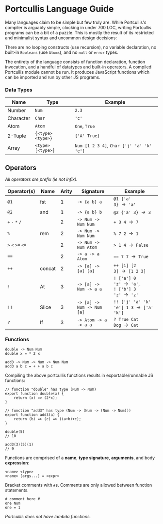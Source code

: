 # Portcullis Language Guide

Many languages claim to be simple but few truly are. While Portcullis's compiler is arguably simple, clocking in under 700 LOC, writing Portcullis programs can be a bit of a puzzle. This is mostly the result of its restricted and minimalist syntax and uncommon design decisions:

There are no looping constructs (use recursion), no variable declaration, no built-in `Booleans` (use `Atoms`), and no `null` or `error` types.

The entirety of the language consists of function declaration, function invocation, and a handful of datatypes and built-in operators. A compiled Portcullis module cannot be run. It produces JavaScript functions which can be imported and run by other JS programs.


### Data Types

| Name | Type | Example |
| --- | --- | --- |
| Number | `Num` | `2.3` |
| Character | `Char` | `'c'` |
| Atom | `Atom` | `One`, `True` |
| 2-Tuple | `{<type> <type>}` | `{'A' True}` |
| Array | `<type> [<type>]` | `Num [1 2 3 4]`, `Char ['j' 'a' 'k' 'e']` |

## Operators

_All operators are prefix (ie not infix)._

| Operator(s) | Name | Arity | Signature | Example |
| --- | --- | --- | --- | --- |
| `@1` | fst | 1 | `-> {a b} a` | `@1 {'a' 3}`  →  `'a'` |
| `@2` | snd | 1 | `-> {a b} b` | `@2 {'a' 3}`  →  `3` |
| `+` `-` `*` `/` | | 2 |  `-> Num -> Num Num` | `+ 3 4`  →  `7` |
| `%` | rem | 2 | `-> Num -> Num Num` | `% 7 2`  →  `1` |
| `>` `<` `>=` `<=` | | 2 | `-> Num -> Num Atom` | `> 1 4`  →  `False` |
| `==` | | 2 | `-> a -> a Atom` | `== 7 7`  →  `True`|
| `++` | concat | 2 | `-> [a] -> [a] [a]` | `++ [1] [2 3]`  →  `[1 2 3]` |
| `!` | At | 3 | `-> [a] -> Num -> a a` | `! ['a'] 0 'z'`  →  `'a'`, <br> `! ['b'] 3 'z'`  →  `'z'` |
| `!!` | Slice | 3 | `-> [a] -> Num -> Num [a]` | `!! ['j' 'a' 'k' 'e'] 1 3`  →  `['a' 'k']` |
| `?` | If | 3 | `-> Atom -> a -> a a` | `? True Cat Dog`  →  `Cat` |


### Functions

```
double -> Num Num
double x = * 2 x

add3 -> Num -> Num -> Num Num
add3 a b c = + + a b c
```

Compiling the above portcullis functions results in exportable/runnable JS functions:

```
// function "double" has type (Num -> Num)
export function double(x) {
	return (x) => (2*x);
}

// function "add3" has type (Num -> (Num -> (Num -> Num)))
export function add3(a) {
	return (b) => (c) => ((a+b)+c);
}
```

```
double(5)
// 10

add3(3)(5)(1)
// 9
```

Functions are comprised of a **name**, **type signature**, **arguments**, and body **expression**:
```
<name> <type>
<name> [args...] = <expr>
```

Bracket comments with `#`s. Comments are only allowed between function statements.

```
# comment here #
one Num
one = 1
```

_Portcullis does not have lambda functions._
